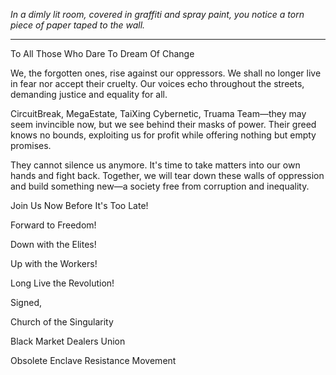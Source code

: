
*In a dimly lit room, covered in graffiti and spray paint, you notice a torn piece of paper taped to the wall.*

---

To All Those Who Dare To Dream Of Change

We, the forgotten ones, rise against our oppressors. We shall no longer live in fear nor accept their cruelty. Our voices echo throughout the streets, demanding justice and equality for all.

CircuitBreak, MegaEstate, TaiXing Cybernetic, Truama Team—they may seem invincible now, but we see behind their masks of power. Their greed knows no bounds, exploiting us for profit while offering nothing but empty promises.

They cannot silence us anymore. It's time to take matters into our own hands and fight back. Together, we will tear down these walls of oppression and build something new—a society free from corruption and inequality.

Join Us Now Before It's Too Late!

Forward to Freedom!

Down with the Elites!

Up with the Workers!

Long Live the Revolution!

Signed,

Church of the Singularity

Black Market Dealers Union

Obsolete Enclave Resistance Movement


